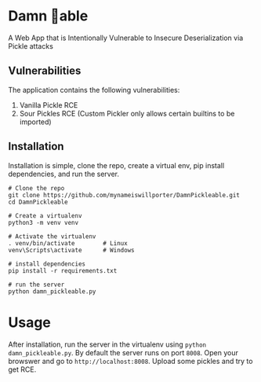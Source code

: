 # Damn 🥒able
A Web App that is Intentionally Vulnerable to Insecure Deserialization via Pickle attacks

## Vulnerabilities
The application contains the following vulnerabilities:
1. Vanilla Pickle RCE
2. Sour Pickles RCE (Custom Pickler only allows certain builtins to be imported)

## Installation
Installation is simple, clone the repo, create a virtual env, pip install
dependencies, and run the server.

```
# Clone the repo
git clone https://github.com/mynameiswillporter/DamnPickleable.git
cd DamnPickleable

# Create a virtualenv
python3 -m venv venv

# Activate the virtualenv
. venv/bin/activate        # Linux
venv\Scripts\activate      # Windows

# install dependencies
pip install -r requirements.txt

# run the server
python damn_pickleable.py
```

# Usage
After installation, run the server in the virtualenv using `python damn_pickleable.py`.
By default the server runs on port `8008`. Open your browswer and go to
`http://localhost:8008`. Upload some pickles and try to get RCE.
